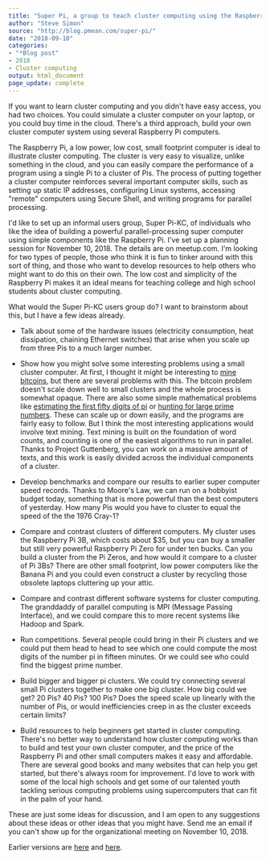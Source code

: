 ```yaml
---
title: "Super Pi, a group to teach cluster computing using the Raspberry Pi"
author: "Steve Simon"
source: "http://blog.pmean.com/super-pi/"
date: "2018-09-10"
categories:
- "*Blog post"
- 2018
- Cluster computing
output: html_document
page_update: complete
---
```


If you want to learn cluster computing and you didn't have easy access, you had two choices. You could simulate a cluster computer on your laptop, or you could buy time in the cloud. There's a third approach, build your own cluster computer system using several Raspberry Pi computers.

<!---More--->

The Raspberry Pi, a low power, low cost, small footprint computer is ideal to illustrate cluster computing. The cluster is very easy to visualize, unlike something in the cloud, and you can easily compare the performance of a program using a single Pi to a cluster of Pis. The process of putting together a cluster computer reinforces several important computer skills, such as setting up static IP addresses, configuring Linux systems, accessing "remote" computers using Secure Shell, and writing programs for parallel processing.

I'd like to set up an informal users group, Super Pi-KC, of individuals who like the idea of building a powerful parallel-processing super computer using simple components like the Raspberry Pi. I've set up a planning session for November 10, 2018. The details are on meetup.com. I'm looking for two types of people, those who think it is fun to tinker around with this sort of thing, and those who want to develop resources to help others who might want to do this on their own. The low cost and simplicity of the Raspberry Pi makes it an ideal means for teaching college and high school students about cluster computing.

What would the Super Pi-KC users group do? I want to brainstorm about this, but I have a few ideas already.

-   Talk about some of the hardware issues (electricity consumption, heat dissipation, chaining Ethernet switches) that arise when you scale up from three Pis to a much larger number.

-   Show how you might solve some interesting problems using a small cluster computer. At first, I thought it might be interesting to [mine bitcoins][bit1], but there are several problems with this. The bitcoin problem doesn't scale down well to small clusters and the whole process is somewhat opaque. There are also some simple mathematical problems like [estimating the first fifty digits of pi][dig1] or [hunting for large prime numbers][pri1]. These can scale up or down easily, and the programs are fairly easy to follow. But I think the most interesting applications would involve text mining. Text mining is built on the foundation of word counts, and counting is one of the easiest algorithms to run in parallel. Thanks to Project Guttenberg, you can work on a massive amount of texts, and this work is easily divided across the individual components of a cluster.

-   Develop benchmarks and compare our results to earlier super computer speed records. Thanks to Moore's Law, we can run on a hobbyist budget today, something that is more powerful than the best computers of yesterday. How many Pis would you have to cluster to equal the speed of the the 1976 Cray-1?

-   Compare and contrast clusters of different computers. My cluster uses the Raspberry Pi 3B, which costs about \$35, but you can buy a smaller but still very powerful Raspberry Pi Zero for under ten bucks. Can you build a cluster from the Pi Zeros, and how would it compare to a cluster of Pi 3Bs? There are other small footprint, low power computers like the Banana Pi and you could even construct a cluster by recycling those obsolete laptops cluttering up your attic.

-   Compare and contrast different software systems for cluster computing. The granddaddy of parallel computing is MPI (Message Passing Interface), and we could compare this to more recent systems like Hadoop and Spark.

-   Run competitions. Several people could bring in their Pi clusters and we could put them head to head to see which one could compute the most digits of the number pi in fifteen minutes. Or we could see who could find the biggest prime number.

-   Build bigger and bigger pi clusters. We could try connecting several small Pi clusters together to make one big cluster. How big could we get? 20 Pis? 40 Pis? 100 Pis? Does the speed scale up linearly with the number of Pis, or would inefficiencies creep in as the cluster exceeds certain limits?

-   Build resources to help beginners get started in cluster computing. There's no better way to understand how cluster computing works than to build and test your own cluster computer, and the price of the Raspberry Pi and other small computers makes it easy and affordable. There are several good books and many websites that can help you get started, but there's always room for improvement. I'd love to work with some of the local high schools and get some of our talented youth tackling serious computing problems using supercomputers that can fit in the palm of your hand.

These are just some ideas for discussion, and I am open to any suggestions about these ideas or other ideas that you might have. Send me an email if you can't show up for the organizational meeting on November 10, 2018.

[bit1]: https://www.digitaltrends.com/computing/how-to-mine-bitcoin/
[dig1]: https://en.wikipedia.org/wiki/Approximations_of_p
[pri1]: https://arxiv.org/abs/1709.09963

Earlier versions are [here][sim1] and [here][sim2].
 
[sim1]: http://blog.pmean.com/super-pi/
[sim2]: http://new.pmean.com/super-pi/
 
